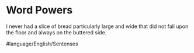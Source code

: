 # Word Powers

I never had a slice of bread particularly large and wide that did not fall upon the floor and always on the buttered side.


#language/English/Sentenses